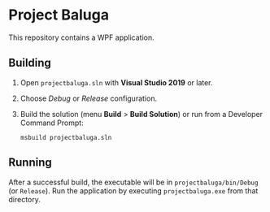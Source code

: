 # Project Baluga

This repository contains a WPF application.

## Building

1. Open `projectbaluga.sln` with **Visual Studio 2019** or later.
2. Choose *Debug* or *Release* configuration.
3. Build the solution (menu **Build** > **Build Solution**) or run from a Developer Command Prompt:
   
   ```
   msbuild projectbaluga.sln
   ```

## Running

After a successful build, the executable will be in `projectbaluga/bin/Debug` (or `Release`).
Run the application by executing `projectbaluga.exe` from that directory.
